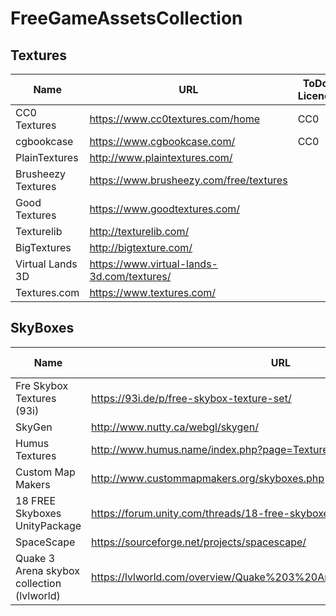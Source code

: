 # FreeGameAssetsCollection

## Textures

|  Name | URL  | ToDo: Licence |
|---|---|---|
| CC0 Textures |  https://www.cc0textures.com/home | CC0 |
| cgbookcase | https://www.cgbookcase.com/ | CC0 |
| PlainTextures |  http://www.plaintextures.com/ |
| Brusheezy Textures | https://www.brusheezy.com/free/textures |
| Good Textures | https://www.goodtextures.com/ |
| Texturelib | http://texturelib.com/ |
| BigTextures | http://bigtexture.com/ |
| Virtual Lands 3D | https://www.virtual-lands-3d.com/textures/ |
| Textures.com | https://www.textures.com/ |

## SkyBoxes

|  Name | URL  | ToDo: Licence |
|---|---|---|
| Fre Skybox Textures (93i) | https://93i.de/p/free-skybox-texture-set/ | CC-BY-SA
| SkyGen | http://www.nutty.ca/webgl/skygen/ |
| Humus Textures | http://www.humus.name/index.php?page=Textures |
| Custom Map Makers | http://www.custommapmakers.org/skyboxes.php |
| 18 FREE Skyboxes UnityPackage | https://forum.unity.com/threads/18-free-skyboxes-unitypackage.27513/ |
| SpaceScape | https://sourceforge.net/projects/spacescape/ |
| Quake 3 Arena skybox collection (lvlworld) | https://lvlworld.com/overview/Quake%203%20Arena%20skybox%20collection |
